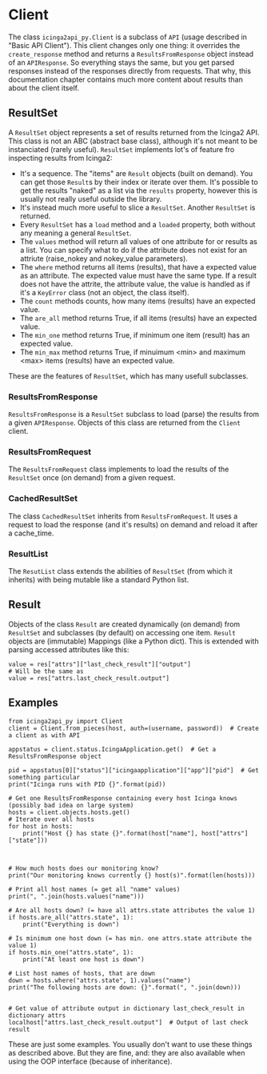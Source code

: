 # Client
The class `icinga2api_py.Client` is a subclass of `API` (usage described in "Basic API Client"). This client changes
only one thing: it overrides the `create_response` method and returns a `ResultsFromResponse` object instead of an
`APIResponse`.
So everything stays the same, but you get parsed responses instead of the responses directly from requests.
That why, this documentation chapter contains much more content about results than about the client itself.

## ResultSet

A `ResultSet` object represents a set of results returned from the Icinga2 API. This class is not an ABC (abstract base
class), although it's not meant to be instanciated (rarely useful).
`ResultSet` implements lot's of feature fro inspecting results from Icinga2:
- It's a sequence. The "items" are `Result` objects (built on demand). You can get those `Result`s by their index or
 iterate over them. It's possible to get the results "naked" as a list via the `results` property, however this is
 usually not really useful outside the library.
- It's instead much more useful to slice a `ResultSet`. Another `ResultSet` is returned.
- Every `ResultSet` has a `load` method and a `loaded` property, both without any meaning a general `ResultSet`.
- The `values` method will return all values of one attribute for or results as a list. You can specify what to do if
 the attribute does not exist for an attriute (raise_nokey and nokey_value parameters).
- The `where` method returns all items (results), that have a expected value as an attribute. The expected value must
 have the same type. If a result does not have the attrite, the attribute value, the value is handled as if it's a
 `KeyError` class (not an object, the class itself).
- The `count` methods counts, how many items (results) have an expected value.
- The `are_all` method returns True, if all items (results) have an expected value.
- The `min_one` method returns True, if minimum one item (result) has an expected value.
- The `min_max` method returns True, if minuimum &lt;min&gt; and maximum &lt;max&gt; items (results) have an expected
 value.

These are the features of `ResultSet`, which has many usefull subclasses.

### ResultsFromResponse

`ResultsFromResponse` is a `ResultSet` subclass to load (parse) the results from a given `APIResponse`.
Objects of this class are returned from the `Client` client.

### ResultsFromRequest

The `ResultsFromRequest` class implements to load the results of the `ResultSet` once (on demand) from a given request.

### CachedResultSet

The class `CachedResultSet` inherits from `ResultsFromRequest`. It uses a request to load the response (and it's
results) on demand and reload it after a cache_time.

### ResultList

The `ResutList` class extends the abilities of `ResultSet` (from which it inherits) with being mutable like a standard
Python list.

## Result

Objects of the class `Result` are created dynamically (on demand) from `ResultSet` and subclasses (by default) on
accessing one item. `Result` objects are (immutable) Mappings (like a Python dict). This is extended with parsing
accessed attributes like this:
```
value = res["attrs"]["last_check_result"]["output"]
# Will be the same as
value = res["attrs.last_check_result.output"]
```

## Examples

```
from icinga2api_py import Client
client = Client.from_pieces(host, auth=(username, password))  # Create a client as with API

appstatus = client.status.IcingaApplication.get()  # Get a ResultsFromResponse object

pid = appstatus[0]["status"]["icingaapplication"]["app"]["pid"]  # Get something particular
print("Icinga runs with PID {}".format(pid))

# Get one ResultsFromResponse containing every host Icinga knows (possibly bad idea on large system)
hosts = client.objects.hosts.get()
# Iterate over all hosts
for host in hosts:
    print("Host {} has state {}".format(host["name"], host["attrs"]["state"]))



# How much hosts does our monitoring know?
print("Our monitoring knows currently {} host(s)".format(len(hosts)))

# Print all host names (= get all "name" values)
print(", ".join(hosts.values("name")))

# Are all hosts down? (= have all attrs.state attributes the value 1)
if hosts.are_all("attrs.state", 1):
    print("Everything is down")

# Is minimum one host down (= has min. one attrs.state attribute the value 1)
if hosts.min_one("attrs.state", 1):
    print("At least one host is down")

# List host names of hosts, that are down
down = hosts.where("attrs.state", 1).values("name")
print("The following hosts are down: {}".format(", ".join(down)))


# Get value of attribute output in dictionary last_check_result in dictionary attrs
localhost["attrs.last_check_result.output"]  # Output of last check result
```

These are just some examples. You usually don't want to use these things as described above. But they are
fine, and: they are also available when using the OOP interface (because of inheritance).
